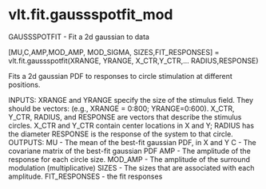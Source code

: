 # vlt.fit.gaussspotfit_mod

  GAUSSSPOTFIT - Fit a 2d gaussian to data
 
   [MU,C,AMP,MOD_AMP, MOD_SIGMA, SIZES,FIT_RESPONSES] = vlt.fit.gaussspotfit(XRANGE, YRANGE, X_CTR,Y_CTR,...
                        RADIUS,RESPONSE)
 
   Fits a 2d gaussian PDF to responses to circle stimulation at different positions.
 
   INPUTS:
     XRANGE and YRANGE specify the size of the stimulus field. They should be vectors:
     (e.g., XRANGE = 0:800; YRANGE=0:600).
     X_CTR, Y_CTR, RADIUS, and RESPONSE are vectors that describe the stimulus circles.
     X_CTR and Y_CTR contain center locations in X and Y; RADIUS has the diameter
     RESPONSE is the response of the system to that circle.
   OUTPUTS:
     MU - The mean of the best-fit gaussian PDF, in X and Y
     C  - The covariane matrix of the best-fit gaussian PDF
     AMP - The amplitude of the response for each circle size.
     MOD_AMP - The amplitude of the surround modulation (multiplicative)
     SIZES - The sizes that are associated with each amplitude.
     FIT_RESPONSES - the fit responses
